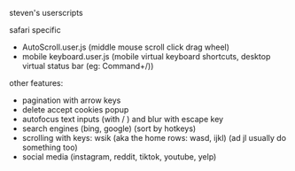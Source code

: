 steven's userscripts

safari specific

-   AutoScroll.user.js (middle mouse scroll click drag wheel)
-   mobile keyboard.user.js (mobile virtual keyboard shortcuts, desktop virtual status bar (eg: Command+/))

other features:

-   pagination with arrow keys
-   delete accept cookies popup
-   autofocus text inputs (with / ) and blur with escape key
-   search engines (bing, google) (sort by hotkeys)
-   scrolling with keys: wsik (aka the home rows: wasd, ijkl) (ad jl usually do something too)
-   social media (instagram, reddit, tiktok, youtube, yelp)
